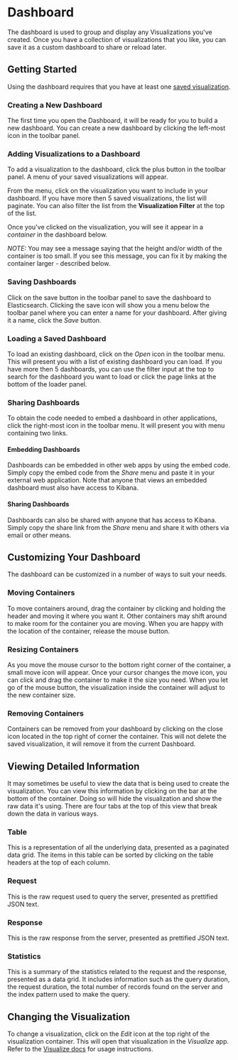 # Dashboard

The dashboard is used to group and display any Visualizations you've created. Once you have a collection of visualizations that you like, you can save it as a custom dashboard to share or reload later.

## Getting Started

Using the dashboard requires that you have at least one [saved visualization](#vis).

### Creating a New Dashboard

The first time you open the Dashboard, it will be ready for you to build a new dashboard. You can create a new dashboard by clicking the left-most icon in the toolbar panel.

### Adding Visualizations to a Dashboard

To add a visualization to the dashboard, click the plus button in the toolbar panel. A menu of your saved visualizations will appear.

From the menu, click on the visualization you want to include in your dashboard. If you have more then 5 saved visualizations, the list will paginate. You can also filter the list from the **Visualization Filter** at the top of the list.

Once you've clicked on the visualization, you will see it appear in a *container* in the dashboard below.

*NOTE:* You may see a message saying that the height and/or width of the container is too small. If you see this message, you can fix it by making the container larger - described below.

### Saving Dashboards

Click on the save button in the toolbar panel to save the dashboard to Elasticsearch. Clicking the save icon will show you a menu below the toolbar panel where you can enter a name for your dashboard. After giving it a name, click the *Save* button.

### Loading a Saved Dashboard

To load an existing dashboard, click on the *Open* icon in the toolbar menu. This will present you with a list of existing dashboard you can load. If you have more then 5 dashboards, you can use the filter input at the top to search for the dashboard you want to load or click the page links at the bottom of the loader panel.

### Sharing Dashboards

To obtain the code needed to embed a dashboard in other applications, click the right-most icon in the toolbar menu. It will present you with menu containing two links.

#### Embedding Dashboards

Dashboards can be embedded in other web apps by using the embed code. Simply copy the embed code from the *Share* menu and paste it in your external web application. Note that anyone that views an embedded dashboard must also have access to Kibana.

#### Sharing Dashboards

Dashboards can also be shared with anyone that has access to Kibana. Simply copy the share link from the *Share* menu and share it with others via email or other means.

## Customizing Your Dashboard

The dashboard can be customized in a number of ways to suit your needs.

### Moving Containers

To move containers around, drag the container by clicking and holding the header and moving it where you want it. Other containers may shift around to make room for the container you are moving. When you are happy with the location of the container, release the mouse button.

### Resizing Containers

As you move the mouse cursor to the bottom right corner of the container, a small move icon will appear. Once your cursor changes the move icon, you can click and drag the container to make it the size you need.  When you let go of the mouse button, the visualization inside the container will adjust to the new container size.

### Removing Containers

Containers can be removed from your dashboard by clicking on the close icon located in the top right of corner the container. This will not delete the saved visualization, it will remove it from the current Dashboard.

## Viewing Detailed Information

It may sometimes be useful to view the data that is being used to create the visualization. You can view this information by clicking on the bar at the bottom of the container. Doing so will hide the visualization and show the raw data it's using.  There are four tabs at the top of this view that break down the data in various ways.

### Table

This is a representation of all the underlying data, presented as a paginated data grid. The items in this table can be sorted by clicking on the table headers at the top of each column.

### Request

This is the raw request used to query the server, presented as prettified JSON text.

### Response

This is the raw response from the server, presented as prettified JSON text.

### Statistics

This is a summary of the statistics related to the request and the response, presented as a data grid. It includes information such as the query duration, the request duration, the total number of records found on the server and the index pattern used to make the query.

## Changing the Visualization

To change a visualization, click on the *Edit* icon at the top right of the visualization container. This will open that visualization in the *Visualize* app. Refer to the [Visualize docs](#vis) for usage instructions.
